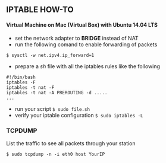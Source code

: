 ## IPTABLE HOW-TO

#### Virtual Machine on Mac (Virtual Box) with Ubuntu 14.04 LTS

 - set the network adapter to **BRIDGE** instead of NAT
 - run the following comand to enable forwarding of packets
```shell
$ sysctl -w net.ipv4.ip_forward=1
```
 - prepare a *sh* file with all the iptables rules like the following
```shell
#!/bin/bash
iptables -F
iptables -t nat -F
iptables -t nat -A PREROUTING -d .....
...
 ```
 - run your script `$ sudo file.sh`
 - verify your iptable configuration `$ sudo iptables -L`


### TCPDUMP
List the traffic to see all packets through your station

```
$ sudo tcpdump -n -i eth0 host YourIP
```
